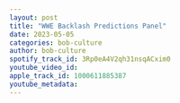 ```yaml
---
layout: post
title: "WWE Backlash Predictions Panel"
date: 2023-05-05
categories: bob-culture
author: bob-culture
spotify_track_id: 3Rp0eA4V2qh31nsqACxim0
youtube_video_id: 
apple_track_id: 1000611885387
youtube_metadata: 
---
```

